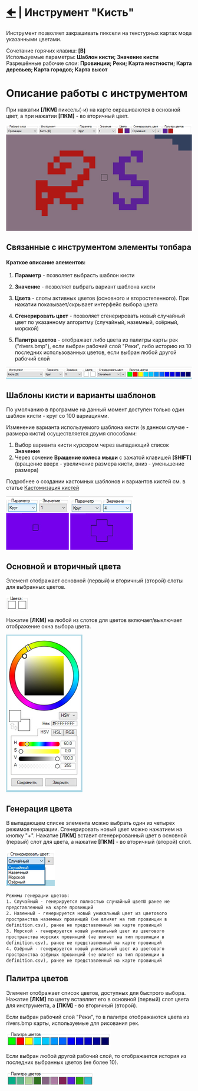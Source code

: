 # [🠈](../../lang=ru.md) | Инструмент "Кисть"

Инструмент позволяет закрашивать пиксели на текстурных картах мода указанными цветами.

Сочетание горячих клавиш: **[B]** \
Используемые параметры: **Шаблон кисти; Значение кисти** \
Разрешённые рабочие слои: **Провинции; Реки; Карта местности; Карта деревьев; Карта городов; Карта высот**

# Описание работы с инструментом

При нажатии **[ЛКМ]** пиксель(-и) на карте окрашиваются в основной цвет, а при нажатии **[ПКМ]** - во вторичный цвет.

![alt text](_images/tool_use_example_lang=ru.jpg)

## Связанные с инструментом элементы топбара

#### Краткое описание элементов:
1. **Параметр** - позволяет выбрасть шаблон кисти

2. **Значение** - позволяет выбрать вариант шаблона кисти

3. **Цвета** - слоты активных цветов (основного и второстепенного). При нажатии показывает/скрывает интерфейс выбора цвета

4. **Сгенерировать цвет** - позволяет сгенерировать новый случайный цвет по указанному алгоритму (случайный, наземный, озёрный, морской)

5. **Палитра цветов** - отображает либо цвета из палитры карты рек ("rivers.bmp"), если выбран рабочий слой "Реки", либо историю из 10 последних использованных цветов, если выбран любой другой рабочий слой

![alt text](_images/topbar_parameters_lang=ru.jpg)

## Шаблоны кисти и варианты шаблонов

По умолчанию в программе на данный момент доступен только один шаблон кисти - круг со 100 вариациями.

Изменение варианта используемого шаблона кисти (в данном случае - размера кисти) осуществляется двумя способами:
1. Выбор варианта кисти курсором через выпадающий список **Значение**
2. Через сочение **Вращение колеса мыши** с зажатой клавишей **[SHIFT]** (вращение вверх - увеличение размера кисти, вниз - уменьшение размера)

Подробнее о создании кастомных шаблонов и вариантов кистей см. в статье [Кастомизация кистей](/docs/customization/brushes/lang=ru.md)

![alt text](_images/topbar_parameter_pattern_1_lang=ru.jpg)
![alt text](_images/topbar_parameter_pattern_2_lang=ru.jpg)

## Основной и вторичный цвета

Элемент отображает основной (первый) и вторичный (второй) слоты для выбранных цветов. 

![alt text](_images/topbar_colors_lang=ru.jpg)

Нажатие **[ЛКМ]** на любой из слотов для цветов включает/выключает отображение окна выбора цвета.
  
![alt text](_images/topbar_color_chooser_lang=ru.jpg)

## Генерация цвета

В выпадающем списке элемента можно выбрать один из четырех режимов генерации. Сгенерировать новый цвет можно нажатием на кнопку "+". Нажатие **[ЛКМ]** вставит сгенерированный цвет в основной (первый) слот для цвета, а нажатие **[ПКМ]** - во вторичный (второй) слот.

![alt text](_images/topbar_color_generation_lang=ru.jpg)

    Режимы генерации цветов:
    1. Случайный - генерируется полностью случайный цветЮ ранее не представленный на карте провинций
    2. Наземный - генерируется новый уникальный цвет из цветового пространства наземных провинций (не влияет на тип провинции в definition.csv), ранее не представленный на карте провинций
    3. Морской - генерируется новый уникальный цвет из цветового пространства морских провинций (не влияет на тип провинции в definition.csv), ранее не представленный на карте провинций
    4. Озёрный - генерируется новый уникальный цвет из цветового пространства озёрных провинций (не влияет на тип провинции в definition.csv), ранее не представленный на карте провинций

## Палитра цветов

Элемент отображает список цветов, доступных для быстрого выбора. Нажатие **[ЛКМ]** по цвету вставляет его в основной (первый) слот цвета для инструмента, а **[ПКМ]** - во вторичный (второй).
  
  Если выбран рабочий слой "Реки", то в палитре отображаются цвета из rivers.bmp карты, используемые для рисования рек.

![alt text](_images/topbar_color_palette_rivers_lang=ru.jpg)
  
  Если выбран любой другой рабочий слой, то отображается история из последних выбранных цветов (не более 10).

![alt text](_images/topbar_color_palette_custom_lang=ru.jpg)
